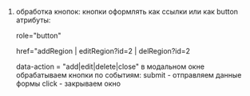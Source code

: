 1) обработка кнопок:
    кнопки оформлять как ссылки или как button
    атрибуты:
    
    role="button"
    
    href="addRegion | editRegion?id=2 | delRegion?id=2
    
    data-action = "add|edit|delete|close"
    в модальном окне обрабатываем кнопки по событиям:
    submit - отправляем данные формы 
    click - закрываем окно
    
    